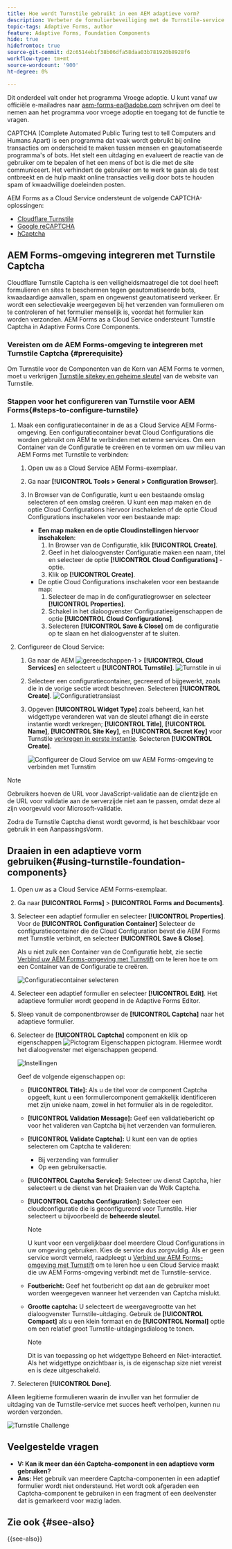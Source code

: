 ```yaml
---
title: Hoe wordt Turnstile gebruikt in een AEM adaptieve vorm?
description: Verbeter de formulierbeveiliging met de Turnstile-service zonder moeite. Stap-voor-stap gids binnen!
topic-tags: Adaptive Forms, author
feature: Adaptive Forms, Foundation Components
hide: true
hidefromtoc: true
source-git-commit: d2c6514eb1f38b06dfa58daa03b781920b8928f6
workflow-type: tm+mt
source-wordcount: '900'
ht-degree: 0%

---
```


<span class="preview"> Dit onderdeel valt onder het programma Vroege adoptie. U kunt vanaf uw officiële e-mailadres naar aem-forms-ea@adobe.com schrijven om deel te nemen aan het programma voor vroege adoptie en toegang tot de functie te vragen. </span>

CAPTCHA (Complete Automated Public Turing test to tell Computers and Humans Apart) is een programma dat vaak wordt gebruikt bij online transacties om onderscheid te maken tussen mensen en geautomatiseerde programma&#39;s of bots. Het stelt een uitdaging en evalueert de reactie van de gebruiker om te bepalen of het een mens of bot is die met de site communiceert. Het verhindert de gebruiker om te werk te gaan als de test ontbreekt en de hulp maakt online transacties veilig door bots te houden spam of kwaadwillige doeleinden posten.

AEM Forms as a Cloud Service ondersteunt de volgende CAPTCHA-oplossingen:

* [Cloudflare Turnstile](#integrate-aem-forms-environment-with-turnstile-captcha)
* [Google reCAPTCHA](/help/forms/captcha-adaptive-forms.md)
* [hCaptcha](/help/forms/integrate-adaptive-forms-hcaptcha.md)

## AEM Forms-omgeving integreren met Turnstile Captcha

Cloudflare Turnstile Captcha is een veiligheidsmaatregel die tot doel heeft formulieren en sites te beschermen tegen geautomatiseerde bots, kwaadaardige aanvallen, spam en ongewenst geautomatiseerd verkeer. Er wordt een selectievakje weergegeven bij het verzenden van formulieren om te controleren of het formulier menselijk is, voordat het formulier kan worden verzonden. AEM Forms as a Cloud Service ondersteunt Turnstile Captcha in Adaptive Forms Core Components.

<!-- ![Turnstile](assets/Turnstile-challenge.png)-->

### Vereisten om de AEM Forms-omgeving te integreren met Turnstile Captcha {#prerequisite}

Om Turnstile voor de Componenten van de Kern van AEM Forms te vormen, moet u verkrijgen [Turnstile sitekey en geheime sleutel](https://developers.cloudflare.com/turnstile/get-started/) van de website van Turnstile.

### Stappen voor het configureren van Turnstile voor AEM Forms{#steps-to-configure-turnstile}

1. Maak een configuratiecontainer in de as a Cloud Service AEM Forms-omgeving. Een configuratiecontainer bevat Cloud Configurations die worden gebruikt om AEM te verbinden met externe services. Om een Container van de Configuratie te creëren en te vormen om uw milieu van AEM Forms met Turnstile te verbinden:
   1. Open uw as a Cloud Service AEM Forms-exemplaar.
   1. Ga naar **[!UICONTROL Tools > General > Configuration Browser]**.
   1. In Browser van de Configuratie, kunt u een bestaande omslag selecteren of een omslag creëren. U kunt een map maken en de optie Cloud Configurations hiervoor inschakelen of de optie Cloud Configurations inschakelen voor een bestaande map:

      * **Een map maken en de optie Cloudinstellingen hiervoor inschakelen**:
         1. In Browser van de Configuratie, klik **[!UICONTROL Create]**.
         1. Geef in het dialoogvenster Configuratie maken een naam, titel en selecteer de optie **[!UICONTROL Cloud Configurations]** -optie.
         1. Klik op **[!UICONTROL Create]**.
      * De optie Cloud Configurations inschakelen voor een bestaande map:
         1. Selecteer de map in de configuratiegrowser en selecteer **[!UICONTROL Properties]**.
         1. Schakel in het dialoogvenster Configuratieeigenschappen de optie **[!UICONTROL Cloud Configurations]**.
         1. Selecteren **[!UICONTROL Save & Close]** om de configuratie op te slaan en het dialoogvenster af te sluiten.

1. Configureer de Cloud Service:
   1. Ga naar de AEM ![gereedschappen-1](assets/tools-1.png) > **[!UICONTROL Cloud Services]** en selecteert u **[!UICONTROL Turnstile]**.
      ![Turnstile in ui](assets/turnstile-in-ui.png)
   1. Selecteer een configuratiecontainer, gecreeerd of bijgewerkt, zoals die in de vorige sectie wordt beschreven. Selecteren **[!UICONTROL Create]**.
      ![Configuratietransiast](assets/config-hcaptcha.png)
   1. Opgeven **[!UICONTROL Widget Type]** zoals beheerd, kan het widgettype veranderen wat van de sleutel afhangt die in eerste instantie wordt verkregen; **[!UICONTROL Title]**, **[!UICONTROL Name]**, **[!UICONTROL Site Key]**, en **[!UICONTROL Secret Key]** voor Turnstile [verkregen in eerste instantie](#prerequisite). Selecteren **[!UICONTROL Create]**.

      ![Configureer de Cloud Service om uw AEM Forms-omgeving te verbinden met Turnstim](assets/config-turntstile.png)

>[!NOTE]
> Gebruikers hoeven de URL voor JavaScript-validatie aan de clientzijde en de URL voor validatie aan de serverzijde niet aan te passen, omdat deze al zijn voorgevuld voor Microsoft-validatie.

Zodra de Turnstile Captcha dienst wordt gevormd, is het beschikbaar voor gebruik in een AanpassingsVorm.

## Draaien in een adaptieve vorm gebruiken{#using-turnstile-foundation-components}

1. Open uw as a Cloud Service AEM Forms-exemplaar.
1. Ga naar **[!UICONTROL Forms]** > **[!UICONTROL Forms and Documents]**.
1. Selecteer een adaptief formulier en selecteer **[!UICONTROL Properties]**. Voor de **[!UICONTROL Configuration Container]** Selecteer de configuratiecontainer die de Cloud Configuration bevat die AEM Forms met Turnstile verbindt, en selecteer **[!UICONTROL Save & Close]**.

   Als u niet zulk een Container van de Configuratie hebt, zie sectie [Verbind uw AEM Forms-omgeving met Turnstift](#connect-your-forms-environment-with-turnstile-service) om te leren hoe te om een Container van de Configuratie te creëren.

   ![Configuratiecontainer selecteren](/help/forms/assets/captcha-properties.png)

1. Selecteer een adaptief formulier en selecteer **[!UICONTROL Edit]**. Het adaptieve formulier wordt geopend in de Adaptive Forms Editor.
1. Sleep vanuit de componentbrowser de **[!UICONTROL Captcha]** naar het adaptieve formulier.
1. Selecteer de **[!UICONTROL Captcha]** component en klik op eigenschappen ![Pictogram Eigenschappen](assets/configure-icon.svg) pictogram. Hiermee wordt het dialoogvenster met eigenschappen geopend.

   ![Instellingen](assets/turnstile-setting-v1.png)

   Geef de volgende eigenschappen op:

   * **[!UICONTROL Title]:** Als u de titel voor de component Captcha opgeeft, kunt u een formuliercomponent gemakkelijk identificeren met zijn unieke naam, zowel in het formulier als in de regeleditor.
   * **[!UICONTROL Validation Message]:** Geef een validatiebericht op voor het valideren van Captcha bij het verzenden van formulieren.
   * **[!UICONTROL Validate Captcha]:** U kunt een van de opties selecteren om Captcha te valideren:
      * Bij verzending van formulier
      * Op een gebruikersactie.
   * **[!UICONTROL Captcha Service]:** Selecteer uw dienst Captcha, hier selecteert u de dienst van het Draaien van de Wolk Captcha.
   * **[!UICONTROL Captcha Configuration]:** Selecteer een cloudconfiguratie die is geconfigureerd voor Turnstile. Hier selecteert u bijvoorbeeld de **beheerde sleutel**.
     >[!NOTE]
     >U kunt voor een vergelijkbaar doel meerdere Cloud Configurations in uw omgeving gebruiken. Kies de service dus zorgvuldig. Als er geen service wordt vermeld, raadpleegt u [Verbind uw AEM Forms-omgeving met Turnstift](#connect-your-forms-environment-with-turnstile-service) om te leren hoe u een Cloud Service maakt die uw AEM Forms-omgeving verbindt met de Turnstile-service.

   * **Foutbericht:** Geef het foutbericht op dat aan de gebruiker moet worden weergegeven wanneer het verzenden van Captcha mislukt.
   * **Grootte captcha:** U selecteert de weergavegrootte van het dialoogvenster Turnstile-uitdaging. Gebruik de **[!UICONTROL Compact]** als u een klein formaat en de **[!UICONTROL Normal]** optie om een relatief groot Turnstile-uitdagingsdialoog te tonen.


     >[!NOTE]
     >Dit is van toepassing op het widgettype Beheerd en Niet-interactief. Als het widgettype onzichtbaar is, is de eigenschap size niet vereist en is deze uitgeschakeld.

1. Selecteren **[!UICONTROL Done]**.

Alleen legitieme formulieren waarin de invuller van het formulier de uitdaging van de Turnstile-service met succes heeft verholpen, kunnen nu worden verzonden.

![Turnstile Challenge](assets/turnstile-challenge.png)

## Veelgestelde vragen

* **V: Kan ik meer dan één Captcha-component in een adaptieve vorm gebruiken?**
* **Ans:** Het gebruik van meerdere Captcha-componenten in een adaptief formulier wordt niet ondersteund. Het wordt ook afgeraden een Captcha-component te gebruiken in een fragment of een deelvenster dat is gemarkeerd voor wazig laden.

## Zie ook {#see-also}

{{see-also}}
